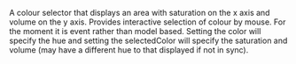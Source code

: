 A colour selector that displays an area with saturation on the x axis and volume on the y axis. Provides interactive selection of colour by mouse. For the moment it is event rather than model based.
Setting the color will specify the hue and setting the selectedColor will specify the saturation and volume (may have a different hue to that displayed if not in sync).